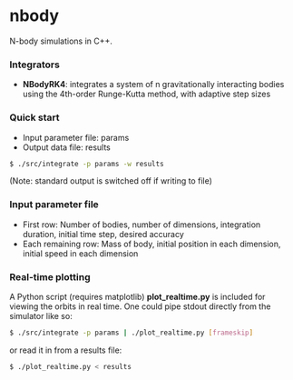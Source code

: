 # nbody #

N-body simulations in C++.

### Integrators ###
* __NBodyRK4__: integrates a system of n gravitationally interacting bodies
                using the 4th-order Runge-Kutta method, with adaptive step
                sizes

### Quick start ###
* Input parameter file: params
* Output data file: results
```bash
$ ./src/integrate -p params -w results
```
(Note: standard output is switched off if writing to file)

### Input parameter file ###
* First row: Number of bodies, number of dimensions, integration duration,
             initial time step, desired accuracy
* Each remaining row: Mass of body, initial position in each dimension,
                      initial speed in each dimension

### Real-time plotting ###
A Python script (requires matplotlib) __plot_realtime.py__ is included for viewing the orbits in real time. One could pipe stdout directly from the simulator like so:
```bash
$ ./src/integrate -p params | ./plot_realtime.py [frameskip]
```
or read it in from a results file:
```bash
$ ./plot_realtime.py < results
```
